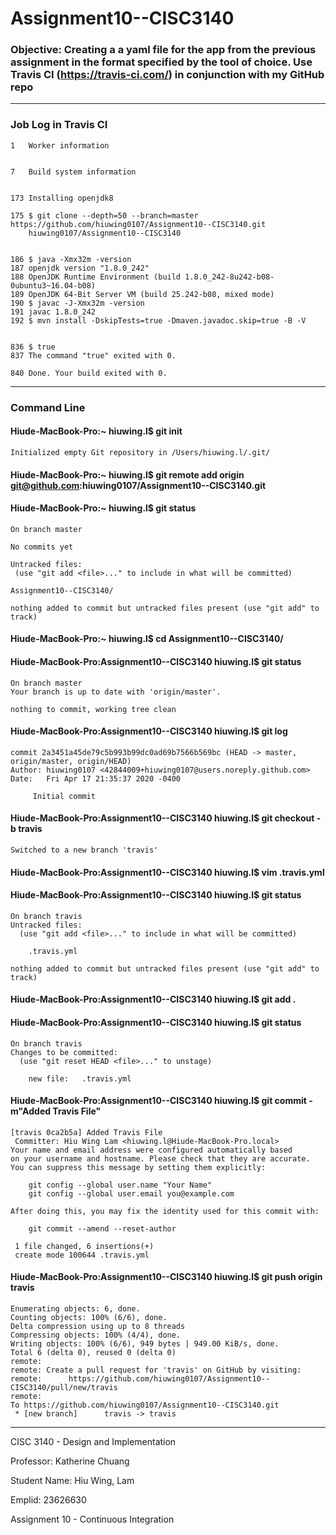 # Assignment10--CISC3140

### Objective: Creating a a yaml file for the app from the previous assignment in the format specified by the tool of choice. Use Travis CI (https://travis-ci.com/) in conjunction with my GitHub repo

----------------------------------------------------------------------------------------------------------------------------
### Job Log in Travis CI
    1   Worker information
              
              
    7   Build system information
              
              
    173 Installing openjdk8
              
    175 $ git clone --depth=50 --branch=master https://github.com/hiuwing0107/Assignment10--CISC3140.git 
        hiuwing0107/Assignment10--CISC3140
              
              
    186 $ java -Xmx32m -version
    187 openjdk version "1.8.0_242"
    188 OpenJDK Runtime Environment (build 1.8.0_242-8u242-b08-0ubuntu3~16.04-b08)
    189 OpenJDK 64-Bit Server VM (build 25.242-b08, mixed mode)
    190 $ javac -J-Xmx32m -version
    191 javac 1.8.0_242
    192 $ mvn install -DskipTests=true -Dmaven.javadoc.skip=true -B -V
              
              
    836 $ true
    837 The command "true" exited with 0.
             
    840 Done. Your build exited with 0.

----------------------------------------------------------------------------------------------------------------------------
### Command Line 

#### Hiude-MacBook-Pro:~ hiuwing.l$ git init
    Initialized empty Git repository in /Users/hiuwing.l/.git/
    
#### Hiude-MacBook-Pro:~ hiuwing.l$ git remote add origin git@github.com:hiuwing0107/Assignment10--CISC3140.git

#### Hiude-MacBook-Pro:~ hiuwing.l$ git status
    On branch master

    No commits yet

    Untracked files:
     (use "git add <file>..." to include in what will be committed)
     
  	Assignment10--CISC3140/

    nothing added to commit but untracked files present (use "git add" to track)
    
#### Hiude-MacBook-Pro:~ hiuwing.l$ cd Assignment10--CISC3140/

#### Hiude-MacBook-Pro:Assignment10--CISC3140 hiuwing.l$ git status
    On branch master
    Your branch is up to date with 'origin/master'.

    nothing to commit, working tree clean
    
#### Hiude-MacBook-Pro:Assignment10--CISC3140 hiuwing.l$ git log
    commit 2a3451a45de79c5b993b99dc0ad69b7566b569bc (HEAD -> master, origin/master, origin/HEAD)
    Author: hiuwing0107 <42844009+hiuwing0107@users.noreply.github.com>
    Date:   Fri Apr 17 21:35:37 2020 -0400

         Initial commit
         
#### Hiude-MacBook-Pro:Assignment10--CISC3140 hiuwing.l$ git checkout -b travis
    Switched to a new branch 'travis'
    
#### Hiude-MacBook-Pro:Assignment10--CISC3140 hiuwing.l$ vim .travis.yml

#### Hiude-MacBook-Pro:Assignment10--CISC3140 hiuwing.l$ git status
    On branch travis
    Untracked files:
      (use "git add <file>..." to include in what will be committed)

    	.travis.yml

    nothing added to commit but untracked files present (use "git add" to track)
    
#### Hiude-MacBook-Pro:Assignment10--CISC3140 hiuwing.l$ git add .

#### Hiude-MacBook-Pro:Assignment10--CISC3140 hiuwing.l$ git status
    On branch travis
    Changes to be committed:
      (use "git reset HEAD <file>..." to unstage)

    	new file:   .travis.yml

#### Hiude-MacBook-Pro:Assignment10--CISC3140 hiuwing.l$ git commit -m"Added Travis File"
    [travis 0ca2b5a] Added Travis File
     Committer: Hiu Wing Lam <hiuwing.l@Hiude-MacBook-Pro.local>
    Your name and email address were configured automatically based
    on your username and hostname. Please check that they are accurate.
    You can suppress this message by setting them explicitly:

        git config --global user.name "Your Name"
        git config --global user.email you@example.com

    After doing this, you may fix the identity used for this commit with:

        git commit --amend --reset-author

     1 file changed, 6 insertions(+)
     create mode 100644 .travis.yml
     
#### Hiude-MacBook-Pro:Assignment10--CISC3140 hiuwing.l$ git push origin travis
    Enumerating objects: 6, done.
    Counting objects: 100% (6/6), done.
    Delta compression using up to 8 threads
    Compressing objects: 100% (4/4), done.
    Writing objects: 100% (6/6), 949 bytes | 949.00 KiB/s, done.
    Total 6 (delta 0), reused 0 (delta 0)
    remote: 
    remote: Create a pull request for 'travis' on GitHub by visiting:
    remote:      https://github.com/hiuwing0107/Assignment10--CISC3140/pull/new/travis
    remote: 
    To https://github.com/hiuwing0107/Assignment10--CISC3140.git
     * [new branch]      travis -> travis
     
----------------------------------------------------------------------------------------------------------------------------
CISC 3140 - Design and Implementation

Professor: Katherine Chuang

Student Name: Hiu Wing, Lam

Emplid: 23626630

Assignment 10 - Continuous Integration
